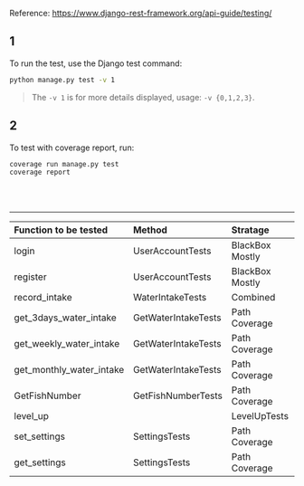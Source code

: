 
Reference:
https://www.django-rest-framework.org/api-guide/testing/

## 1
To run the test, use the Django test command:
```bash
python manage.py test -v 1
```
> The `-v 1` is for more details displayed, usage: `-v {0,1,2,3}`. 

## 2
To test with coverage report, run:
```bash
coverage run manage.py test
coverage report
```
<br>
<br>

----


| Function to be tested|  Method | Stratage |
|:--| :--| :--|
|login| UserAccountTests| BlackBox Mostly|
|register| UserAccountTests | BlackBox Mostly|
|record_intake |WaterIntakeTests | Combined |
|get_3days_water_intake| GetWaterIntakeTests | Path Coverage |
|get_weekly_water_intake| GetWaterIntakeTests| Path Coverage|
|get_monthly_water_intake| GetWaterIntakeTests | Path Coverage |
|GetFishNumber | GetFishNumberTests | Path Coverage|
|level_up| |LevelUpTests | Path Coverage|
|set_settings| SettingsTests | Path Coverage|
|get_settings| SettingsTests |Path Coverage|